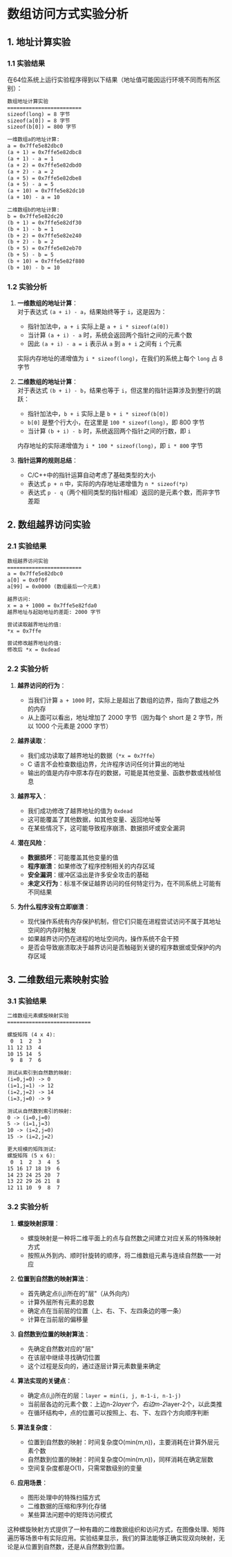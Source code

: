 # 数组访问方式实验分析

## 1. 地址计算实验

### 1.1 实验结果

在64位系统上运行实验程序得到以下结果（地址值可能因运行环境不同而有所区别）：

```txt
数组地址计算实验
========================
sizeof(long) = 8 字节
sizeof(a[0]) = 8 字节
sizeof(b[0]) = 800 字节

一维数组a的地址计算:
a = 0x7ffe5e82dbc0
(a + 1) = 0x7ffe5e82dbc8
(a + 1) - a = 1
(a + 2) = 0x7ffe5e82dbd0
(a + 2) - a = 2
(a + 5) = 0x7ffe5e82dbe8
(a + 5) - a = 5
(a + 10) = 0x7ffe5e82dc10
(a + 10) - a = 10

二维数组b的地址计算:
b = 0x7ffe5e82dc20
(b + 1) = 0x7ffe5e82df30
(b + 1) - b = 1
(b + 2) = 0x7ffe5e82e240
(b + 2) - b = 2
(b + 5) = 0x7ffe5e82eb70
(b + 5) - b = 5
(b + 10) = 0x7ffe5e82f880
(b + 10) - b = 10
```

### 1.2 实验分析

1. **一维数组的地址计算**：  
   对于表达式 `(a + i) - a`，结果始终等于 `i`，这是因为：  
   - 指针加法中，`a + i` 实际上是 `a + i * sizeof(a[0])`
   - 当计算 `(a + i) - a` 时，系统会返回两个指针之间的元素个数
   - 因此 `(a + i) - a = i` 表示从 `a` 到 `a + i` 之间有 `i` 个元素

   实际内存地址的递增值为 `i * sizeof(long)`，在我们的系统上每个 `long` 占 8 字节

2. **二维数组的地址计算**：  
   对于表达式 `(b + i) - b`，结果也等于 `i`，但这里的指针运算涉及到整行的跳跃：  
   - 指针加法中，`b + i` 实际上是 `b + i * sizeof(b[0])`
   - `b[0]` 是整个行大小，在这里是 `100 * sizeof(long)`，即 800 字节
   - 当计算 `(b + i) - b` 时，系统返回两个指针之间的行数，即 `i`

   内存地址的实际递增值为 `i * 100 * sizeof(long)`，即 `i * 800` 字节

3. **指针运算的规则总结**：  
   - C/C++中的指针运算自动考虑了基础类型的大小
   - 表达式 `p + n` 中，实际的内存地址递增值为 `n * sizeof(*p)`
   - 表达式 `p - q`（两个相同类型的指针相减）返回的是元素个数，而非字节差距

## 2. 数组越界访问实验

### 2.1 实验结果

```txt
数组越界访问实验
========================
a = 0x7ffe5e82dbc0
a[0] = 0x0f0f
a[99] = 0x0000 (数组最后一个元素)

越界访问:
x = a + 1000 = 0x7ffe5e82fda0
越界地址与起始地址的差距: 2000 字节

尝试读取越界地址的值:
*x = 0x7ffe

尝试修改越界地址的值:
修改后 *x = 0xdead
```

### 2.2 实验分析

1. **越界访问的行为**：
   - 当我们计算 `a + 1000` 时，实际上是超出了数组的边界，指向了数组之外的内存
   - 从上面可以看出，地址增加了 2000 字节（因为每个 short 是 2 字节，所以 1000 个元素是 2000 字节）

2. **越界读取**：
   - 我们成功读取了越界地址的数据（`*x = 0x7ffe`）
   - C 语言不会检查数组边界，允许程序访问任何计算出的地址
   - 输出的值是内存中原本存在的数据，可能是其他变量、函数参数或栈帧信息

3. **越界写入**：
   - 我们成功修改了越界地址的值为 `0xdead`
   - 这可能覆盖了其他数据，如其他变量、返回地址等
   - 在某些情况下，这可能导致程序崩溃、数据损坏或安全漏洞

4. **潜在风险**：
   - **数据损坏**：可能覆盖其他变量的值
   - **程序崩溃**：如果修改了程序控制相关的内存区域
   - **安全漏洞**：缓冲区溢出是许多安全攻击的基础
   - **未定义行为**：标准不保证越界访问的任何特定行为，在不同系统上可能有不同结果

5. **为什么程序没有立即崩溃**：
   - 现代操作系统有内存保护机制，但它们只能在进程尝试访问不属于其地址空间的内存时触发
   - 如果越界访问仍在进程的地址空间内，操作系统不会干预
   - 是否会导致崩溃取决于越界访问是否触碰到关键的程序数据或受保护的内存区域

## 3. 二维数组元素映射实验

### 3.1 实验结果

```txt
二维数组元素螺旋映射实验
===========================

螺旋矩阵 (4 x 4):
 0  1  2  3 
11 12 13  4 
10 15 14  5 
 9  8  7  6 

测试从索引到自然数的映射:
(i=0,j=0) -> 0
(i=1,j=1) -> 12
(i=2,j=2) -> 14
(i=3,j=0) -> 9

测试从自然数到索引的映射:
0 -> (i=0,j=0)
5 -> (i=1,j=3)
10 -> (i=2,j=0)
15 -> (i=2,j=2)

更大规模的矩阵测试:
螺旋矩阵 (5 x 6):
 0  1  2  3  4  5 
15 16 17 18 19  6 
14 23 24 25 20  7 
13 22 29 26 21  8 
12 11 10  9  8  7 
```

### 3.2 实验分析

1. **螺旋映射原理**：
   - 螺旋映射是一种将二维平面上的点与自然数之间建立对应关系的特殊映射方式
   - 按照从外到内、顺时针旋转的顺序，将二维数组元素与连续自然数一一对应

2. **位置到自然数的映射算法**：
   - 首先确定点(i,j)所在的"层"（从外向内）
   - 计算外层所有元素的总数
   - 确定点在当前层的位置（上、右、下、左四条边的哪一条）
   - 计算在当前层的偏移量

3. **自然数到位置的映射算法**：
   - 先确定自然数对应的"层"
   - 在该层中继续寻找确切位置
   - 这个过程是反向的，通过逐层计算元素数量来确定

4. **算法实现的关键点**：
   - 确定点(i,j)所在的层：`layer = min(i, j, m-1-i, n-1-j)`
   - 当前层各边的元素个数：上边n-2*layer个，右边m-2*layer-2个，以此类推
   - 在循环结构中，点的位置可以按照上、右、下、左四个方向顺序判断

5. **算法复杂度**：
   - 位置到自然数的映射：时间复杂度O(min(m,n))，主要消耗在计算外层元素个数
   - 自然数到位置的映射：时间复杂度O(min(m,n))，同样消耗在确定层数
   - 空间复杂度都是O(1)，只需常数级别的变量

6. **应用场景**：
   - 图形处理中的特殊扫描方式
   - 二维数据的压缩和序列化存储
   - 某些算法问题中的矩阵访问模式

这种螺旋映射方式提供了一种有趣的二维数据组织和访问方式，在图像处理、矩阵遍历等场景中有实际应用。实验结果显示，我们的算法能够正确实现双向映射，无论是从位置到自然数，还是从自然数到位置。
